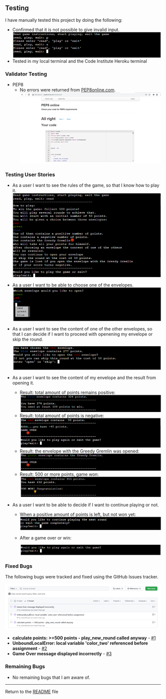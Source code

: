 ## Testing 

I have manually tested this project by doing the following:

- Confirmed that it is not possible to give invalid input.
  ![Invalid input](documentation/screenshots/incorrectinput.png)
- Tested in my local terminal and the Code Institute Heroku terminal

### Validator Testing 

- PEP8
  - No errors were returned from [PEP8online.com](http://pep8online.com/).
    ![PEP8 validation](documentation/screenshots/pep8validation.png)

### Testing User Stories

- As a user I want to see the rules of the game, so that I know how to play it.
  ![Instructions](documentation/screenshots/instructions.png)
- As a user I want to be able to choose one of the envelopes.
  ![Envelope Choice](documentation/screenshots/envelopechoice.png)
- As a user I want to see the content of one of the other envelopes, so that I can decide if I want to proceed with openening my envelope or skip the round.

  ![Reveal second envelope](documentation/screenshots/revealsecondenvelope.png)
- As a user I want to see the content of my envelope and the result from opening it.
    -  Result: total amount of points remains positive:
    ![Result positive amount](documentation/screenshots/resultpositive.png)
    - Result: total amount of points is negative:
    ![Result negative amount](documentation/screenshots/resultnegative.png)
    - Result: the envelope with the Greedy Gremlin was opened:
    ![Result game over](documentation/screenshots/resultgameover.png)
    - Result: 500 or more points, game won:
    ![Result win](documentation/screenshots/resultwin.png)
- As a user I want to be able to decide if I want to continue playing or not.
    - When a positive amount of points is left, but not won yet:
    ![Play new round or exit](documentation/screenshots/nextroundexit.png)
    - After a game over or win: 

      ![Play new game or exit](documentation/screenshots/playexit.png)

### Fixed Bugs

The following bugs were tracked and fixed using the GitHub Issues tracker.

![GitHub Issues Tracker](documentation/screenshots/issuestracker.png)

- **calculate points: >=500 points - play_new_round called anyway** - [#1](https://github.com/JulianeGampe/greedy-gremlin/issues/1)
- **UnboundLocalError: local variable 'color_two' referenced before assignment** - [#2](https://github.com/JulianeGampe/greedy-gremlin/issues/2)
- **Game Over message displayed incorrectly** - [#3](https://github.com/JulianeGampe/greedy-gremlin/issues/3)


### Remaining Bugs

- No remaining bugs that I am aware of.

---

Return to the [README](README.md) file
